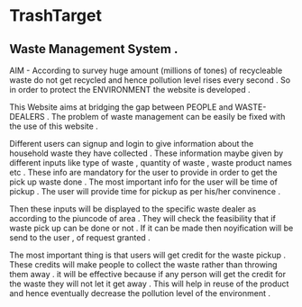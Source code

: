 # TrashTarget

## Waste Management System .

AIM -
According to survey huge amount (millions of tones) of recycleable waste do not get recycled and hence pollution level rises every second . So in order to protect the ENVIRONMENT the website is developed .

This Website aims at bridging the gap between PEOPLE and WASTE-DEALERS .
The problem of waste management can be easily be fixed with the use of this website .

Different users can signup and login to give information about the household waste they have collected .
These information maybe given by different inputs like type of waste , quantity of waste , waste product names etc .
These info are mandatory for the user to provide in order to get the pick up waste done . The most important info for the user will be time of pickup . The user will provide time for pickup as per his/her convinence .

Then these inputs will be displayed to the specific waste dealer as according to the piuncode of area . They will check the feasibility that if waste pick up can be done or not . If it can be made then noyification will be send to the user , of request granted .

The most important thing is that users will get credit for the waste pickup . These credits will make people to collect the waste rather than throwing them away . it will be effective because if any person will get the credit for the waste they will not let it get away . This will help in reuse of the product and hence eventually decrease the pollution level of the environment .
